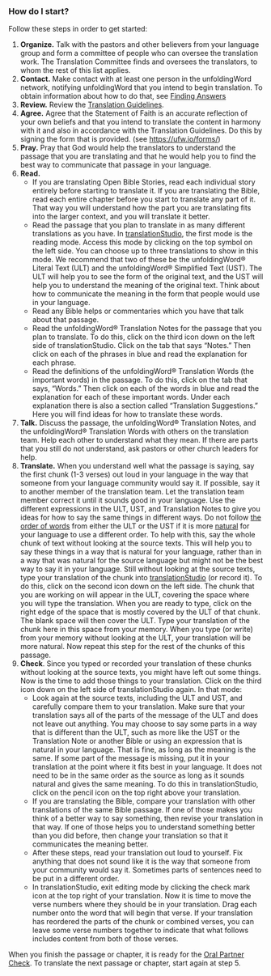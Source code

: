 ### How do I start?

Follow these steps in order to get started:

1. **Organize.** Talk with the pastors and other believers from your language group and form a committee of people who can oversee the translation work. The Translation Committee finds and oversees the translators, to whom the rest of this list applies.
2. **Contact.** Make contact with at least one person in the unfoldingWord network, notifying unfoldingWord that you intend to begin translation. To obtain information about how to do that, see [Finding Answers](../../intro/finding-answers/01.md)
3. **Review.** Review the [Translation Guidelines](../../intro/translation-guidelines/01.md).
4. **Agree.** Agree that the Statement of Faith is an accurate reflection of your own beliefs and that you intend to translate the content in harmony with it and also in accordance with the Translation Guidelines. Do this by signing the form that is provided. (see https://ufw.io/forms/)
5. **Pray.** Pray that God would help the translators to understand the passage that you are translating and that he would help you to find the best way to communicate that passage in your language.
6. **Read.**
    * If you are translating Open Bible Stories, read each individual story entirely before starting to translate it. If you are translating the Bible, read each entire chapter before you start to translate any part of it. That way you will understand how the part you are translating fits into the larger context, and you will translate it better.
    * Read the passage that you plan to translate in as many different translations as you have. In [translationStudio](../../process/setup-ts/01.md), the first mode is the reading mode. Access this mode by clicking on the top symbol on the left side. You can choose up to three translations to show in this mode. We recommend that two of these be the unfoldingWord® Literal Text (ULT) and the unfoldingWord® Simplified Text (UST). The ULT will help you to see the form of the original text, and the UST will help you to understand the meaning of the original text. Think about how to communicate the meaning in the form that people would use in your language.
    * Read any Bible helps or commentaries which you have that talk about that passage.
    * Read the unfoldingWord® Translation Notes for the passage that you plan to translate. To do this, click on the third icon down on the left side of translationStudio. Click on the tab that says “Notes.” Then click on each of the phrases in blue and read the explanation for each phrase.
    * Read the definitions of the unfoldingWord® Translation Words (the important words) in the passage. To do this, click on the tab that says, “Words.” Then click on each of the words in blue and read the explanation for each of these important words. Under each explanation there is also a section called “Translation Suggestions.” Here you will find ideas for how to translate these words.
7. **Talk.** Discuss the passage, the unfoldingWord® Translation Notes, and the unfoldingWord® Translation Words with others on the translation team. Help each other to understand what they mean. If there are parts that you still do not understand, ask pastors or other church leaders for help.
8. **Translate.** When you understand well what the passage is saying, say the first chunk (1-3 verses) out loud in your language in the way that someone from your language community would say it. If possible, say it to another member of the translation team. Let the translation team member correct it until it sounds good in your language. Use the different expressions in the ULT, UST, and Translation Notes to give you ideas for how to say the same things in different ways. Do not follow [the order of words](../translate-wforw/01.md) from either the ULT or the UST if it is more [natural](../guidelines-natural/01.md) for your language to use a different order. To help with this, say the whole chunk of text without looking at the source texts. This will help you to say these things in a way that is natural for your language, rather than in a way that was natural for the source language but might not be the best way to say it in your language. Still without looking at the source texts, type your translation of the chunk into [translationStudio](../../process/setup-ts/01.md) (or record it). To do this, click on the second icon down on the left side. The chunk that you are working on will appear in the ULT, covering the space where you will type the translation. When you are ready to type, click on the right edge of the space that is mostly covered by the ULT of that chunk. The blank space will then cover the ULT. Type your translation of the chunk here in this space from your memory. When you type (or write) from your memory without looking at the ULT, your translation will be more natural. Now repeat this step for the rest of the chunks of this passage.
9. **Check**. Since you typed or recorded your translation of these chunks without looking at the source texts, you might have left out some things. Now is the time to add those things to your translation. Click on the third icon down on the left side of translationStudio again. In that mode:
    * Look again at the source texts, including the ULT and UST, and carefully compare them to your translation. Make sure that your translation says all of the parts of the message of the ULT and does not leave out anything. You may choose to say some parts in a way that is different than the ULT, such as more like the UST or the Translation Note or another Bible or using an expression that is natural in your language. That is fine, as long as the meaning is the same. If some part of the message is missing, put it in your translation at the point where it fits best in your language. It does not need to be in the same order as the source as long as it sounds natural and gives the same meaning. To do this in translationStudio, click on the pencil icon on the top right above your translation.
    * If you are translating the Bible, compare your translation with other translations of the same Bible passage. If one of those makes you think of a better way to say something, then revise your translation in that way. If one of those helps you to understand something better than you did before, then change your translation so that it communicates the meaning better.
    * After these steps, read your translation out loud to yourself. Fix anything that does not sound like it is the way that someone from your community would say it. Sometimes parts of sentences need to be put in a different order.
    * In translationStudio, exit editing mode by clicking the check mark icon at the top right of your translation. Now it is time to move the verse numbers where they should be in your translation. Drag each number onto the word that will begin that verse. If your translation has reordered the parts of the chunk or combined verses, you can leave some verse numbers together to indicate that what follows includes content from both of those verses.

When you finish the passage or chapter, it is ready for the [Oral Partner Check](../../checking/peer-check/01.md). To translate the next passage or chapter, start again at step 5.
